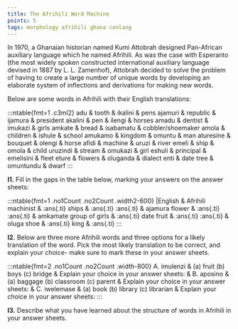 ```yaml
---
title: The Afrihili Word Machine
points: 5
tags: morphology afrihili ghana conlang
---
```


In 1970, a Ghanaian historian named Kumi Attobrah designed
Pan-African auxiliary language which he
named Afrihili. As was the case with Esperanto (the most widely spoken constructed international auxiliary
language devised in 1887 by L. L. Zamenhof), Attobrah decided to solve the problem of having to create a
large number of unique words by developing an elaborate system of inflections and derivations for making
new words.

Below are some words in Afrihili with their English translations:

:::ntable{fmt=1 .c3ml2}
adu & tooth & ikalini & pens
ajamuri & republic & ijamura & president
akalini & pen & ilengi & horses
amadu & dentist & imukazi & girls
amkate & bread & isabamatu & cobbler/shoemaker
amola & children & ishule & school
amukamo & kingdom & omuntu & man
aturesine & bouquet & olengi & horse
afidi & machine & uruzi & river
emeli & ship & omola & child
uruzindi & stream & omukazi & girl
eshuli & principal & emelisini & fleet
eture & flowers & oluganda & dialect
enti & date tree & omuntundu & dwarf
:::

**I1.**
Fill in the gaps in the table below, marking your answers on the answer sheets:

:::ntable{fmt=1 .no1Count .no2Count .width2-600}
|English & Afrihili
machinist & :ans{.ti}
ships & :ans{.ti}
:ans{.ti} & ajamura
flower & :ans{.ti}
:ans{.ti} & amkamate
group of girls & :ans{.ti}
date fruit & :ans{.ti}
:ans{.ti} & oluga
shoe & :ans{.ti}
king & :ans{.ti}
:::

**I2.** Below are three more Afrihili words and three options for a likely translation of the word. Pick the most
likely translation to be correct, and explain your choice- make sure to mark these in your answer sheets.

:::ntable{fmt=2 .no1Count .no2Count .width-800}
A. imulenzi & (a) fruit (b) boys (c) bridge
& Explain your choice in your answer sheets:
&
B. aposino & (a) baggage (b) classroom (c) parent
& Explain your choice in your answer sheets:
&
C. iwelemase & (a) book (b) library (c) librarian
& Explain your choice in your answer sheets:
:::

**I3.** Describe what you have learned about the structure of words in Afrihili in your answer sheets.